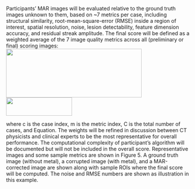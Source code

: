 Participants’ MAR images will be evaluated relative to the ground truth images unknown to them, based on ~7 metrics per case, including structural similarity, root-mean-square-error (RMSE) inside a region of interest, spatial resolution, noise, lesion detectability, feature dimension accuracy, and residual streak amplitude. The final score will be defined as a weighted average of the 7 image quality metrics across all (preliminary or final) scoring images:
<img src="https://www.aapm.org/GrandChallenge/CT-MAR/images/Figure5.png" width=370px height=133px>
<img src="https://www.aapm.org/GrandChallenge/CT-MAR/images/equation.png" width=180px height=50px>

where c is the case index, m is the metric index, C is the total number of cases, and Equation. The weights will be refined in discussion between CT physicists and clinical experts to be the most representative for overall performance. The computational complexity of participant’s algorithm will be documented but will not be included in the overall score. Representative images and some sample metrics are shown in Figure 5. A ground truth image (without metal), a corrupted image (with metal), and a MAR-corrected image are shown along with sample ROIs where the final score will be computed. The noise and RMSE numbers are shown as illustration in this example.